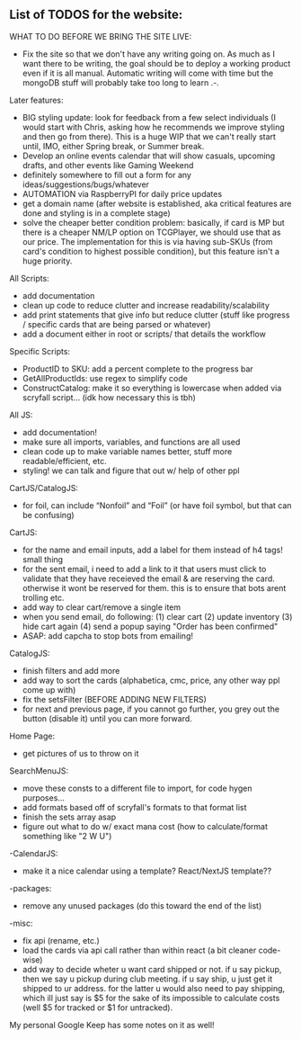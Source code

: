 ## List of TODOS for the website:

WHAT TO DO BEFORE WE BRING THE SITE LIVE:
- Fix the site so that we don't have any writing going on. As much as I want there to be writing, the goal should be to deploy a working product even if it is all manual. Automatic writing will come with time but the mongoDB stuff will probably take too long to learn .-.

Later features:
- BIG styling update: look for feedback from a few select individuals (I would start with Chris, asking how he recommends we improve styling and then go from there). This is a huge WIP that we can't really start until, IMO, either Spring break, or Summer break.
- Develop an online events calendar that will show casuals, upcoming drafts, and other events like Gaming Weekend
- definitely somewhere to fill out a form for any ideas/suggestions/bugs/whatever
- AUTOMATION via RaspberryPI for daily price updates
- get a domain name (after website is established, aka critical features are done and styling is in a complete stage)
- solve the cheaper better condition problem: basically, if card is MP but there is a cheaper NM/LP option on TCGPlayer, we should use that as our price. The implementation for this is via having sub-SKUs (from card's condition to highest possible condition), but this feature isn't a huge priority.

All Scripts:
- add documentation
- clean up code to reduce clutter and increase readability/scalability
- add print statements that give info but reduce clutter (stuff like progress / specific cards that are being parsed or whatever)
- add a document either in root or scripts/ that details the workflow 

Specific Scripts:
- ProductID to SKU: add a percent complete to the progress bar
- GetAllProductIds: use regex to simplify code
- ConstructCatalog: make it so everything is lowercase when added via scryfall script…  (idk how necessary this is tbh)

All JS: 
- add documentation!
- make sure all imports, variables, and functions are all used 
- clean code up to make variable names better, stuff more readable/efficient, etc.
- styling! we can talk and figure that out w/ help of other ppl

CartJS/CatalogJS:
- for foil, can include “Nonfoil” and “Foil” (or have foil symbol, but that can be confusing)

CartJS:
- for the name and email inputs, add a label for them instead of h4 tags! small thing
- for the sent email, i need to add a link to it that users must click to validate that they have receieved the email & are reserving the card. otherwise it wont be reserved for them. this is to ensure that bots arent trolling etc.
- add way to clear cart/remove a single item
- when you send email, do following: (1) clear cart (2) update inventory (3) hide cart again (4) send a popup saying "Order has been confirmed"
- ASAP: add capcha to stop bots from emailing!

CatalogJS:
- finish filters and add more
- add way to sort the cards (alphabetica, cmc, price, any other way ppl come up with)
- fix the setsFilter (BEFORE ADDING NEW FILTERS)
- for next and previous page, if you cannot go further, you grey out the button (disable it) until you can more forward.

Home Page:
- get pictures of us to throw on it

SearchMenuJS:
- move these consts to a different file to import, for code hygen purposes...
- add formats based off of scryfall's formats to that format list
- finish the sets array asap
- figure out what to do w/ exact mana cost (how to calculate/format something like "2 W U")

-CalendarJS:
- make it a nice calendar using a template? React/NextJS template??

-packages:
- remove any unused packages (do this toward the end of the list)

-misc:
- fix api (rename, etc.)
- load the cards via api call rather than within react (a bit cleaner code-wise)
- add way to decide wheter u want card shipped or not. if u say pickup, then we say u pickup during club meeting. if u say ship, u just get it shipped to ur address. for the latter u would also need to pay shipping, which ill just say is $5 for the sake of its impossible to calculate costs (well $5 for tracked or $1 for untracked).

My personal Google Keep has some notes on it as well!